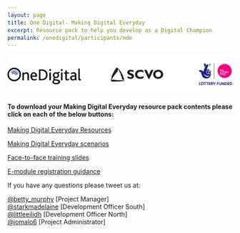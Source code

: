 ```yaml
---
layout: page
title: One Digital- Making Digital Everyday 
excerpt: Resource pack to help you develop as a Digital Champion
permalink: /onedigital/participants/mde
---
```


![One Digital logostrip](/images/One-Digital-Logostrip.png)

#### To download your Making Digital Everyday resource pack contents please click on each of the below buttons: 
<a class="btn btn-primary btn-lg" href="/files/Making Digital Everyday Resource Pack.pdf">Making Digital Everyday Resources</a>

<a class="btn btn-primary btn-lg" href="/files/Making Digital Everyday Scenarios.pdf">Making Digital Everyday scenarios</a>

<a class="btn btn-primary btn-lg" href="/files/Making Digital Everyday Slides.pdf">Face-to-face training slides</a>

<a class="btn btn-primary btn-lg" href="/files/Registering- MDE.pdf">E-module registration guidance</a>

If you have any questions please tweet us at: 
 
[@betty_murphy](https://twitter.com/Betty_Murphy) [Project Manager]  
[@starkmadelaine](https://twitter.com/StarkMadelaine) [Development Officer South]   
[@littleeilidh](https://twitter.com/LittleEilidh) [Development Officer North]  
[@jomalo6](https://twitter.com/jomalo6) [Project Administrator]
